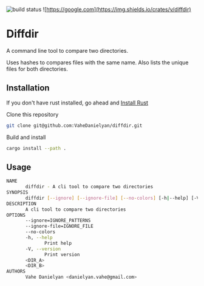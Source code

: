 ![build status](https://github.com/VaheDanielyan/dirdiff.rs/actions/workflows/rust.yml/badge.svg) ![https://google.com](https://img.shields.io/crates/v/diffdir)

# Diffdir

A command line tool to compare two directories. 

Uses hashes to compares files with the same name. Also lists the unique files for both directories.

## Installation

If you don't have rust installed, go ahead and [Install Rust](https://www.rust-lang.org/tools/install)

Clone this repository

```sh
git clone git@github.com:VaheDanielyan/diffdir.git
```

Build and install

```sh
cargo install --path .
```

## Usage

```sh
NAME
       diffdir - A cli tool to compare two directories
SYNOPSIS
       diffdir [--ignore] [--ignore-file] [--no-colors] [-h|--help] [-V|--version] <DIR_A> <DIR_B>
DESCRIPTION
       A cli tool to compare two directories
OPTIONS
       --ignore=IGNORE_PATTERNS
       --ignore-file=IGNORE_FILE
       --no-colors
       -h, --help
              Print help
       -V, --version
              Print version
       <DIR_A>
       <DIR_B>
AUTHORS
       Vahe Danielyan <danielyan.vahe@gmail.com>

```

